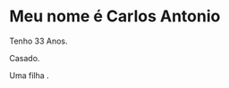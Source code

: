 
<!DOCTYPE html>

<html lang="pt-br">

<head>

<meta charset="UTF-8">

<meta name="viewport" content="width=device-width,initial">

</head>

<body>

<h1>Meu nome é Carlos Antonio</h1>

<p>Tenho 33 Anos.</p>

<p>Casado.</p>

<p>Uma filha .</p>

</body>

</html>

